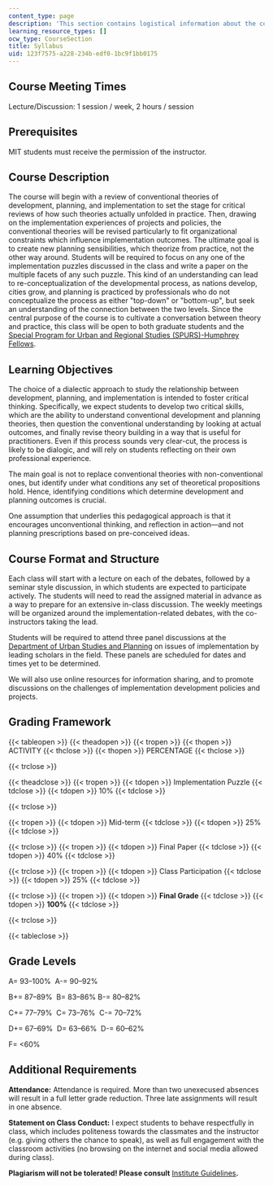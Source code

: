 ```yaml
---
content_type: page
description: 'This section contains logistical information about the course. '
learning_resource_types: []
ocw_type: CourseSection
title: Syllabus
uid: 123f7575-a228-234b-edf0-1bc9f1bb0175
---
```


Course Meeting Times
--------------------

Lecture/Discussion: 1 session / week, 2 hours / session

Prerequisites
-------------

MIT students must receive the permission of the instructor.

Course Description
------------------

The course will begin with a review of conventional theories of development, planning, and implementation to set the stage for critical reviews of how such theories actually unfolded in practice. Then, drawing on the implementation experiences of projects and policies, the conventional theories will be revised particularly to fit organizational constraints which influence implementation outcomes. The ultimate goal is to create new planning sensibilities, which theorize from practice, not the other way around. Students will be required to focus on any one of the implementation puzzles discussed in the class and write a paper on the multiple facets of any such puzzle. This kind of an understanding can lead to re-conceptualization of the developmental process, as nations develop, cities grow, and planning is practiced by professionals who do not conceptualize the process as either "top-down" or "bottom-up", but seek an understanding of the connection between the two levels. Since the central purpose of the course is to cultivate a conversation between theory and practice, this class will be open to both graduate students and the [Special Program for Urban and Regional Studies (SPURS)-Humphrey Fellows](https://dusp.mit.edu/idg/project/special-program-urban-and-regional-studies-spurs).

Learning Objectives
-------------------

The choice of a dialectic approach to study the relationship between development, planning, and implementation is intended to foster critical thinking. Specifically, we expect students to develop two critical skills, which are the ability to understand conventional development and planning theories, then question the conventional understanding by looking at actual outcomes, and finally revise theory building in a way that is useful for practitioners. Even if this process sounds very clear-cut, the process is likely to be dialogic, and will rely on students reflecting on their own professional experience.

The main goal is not to replace conventional theories with non-conventional ones, but identify under what conditions any set of theoretical propositions hold. Hence, identifying conditions which determine development and planning outcomes is crucial.

One assumption that underlies this pedagogical approach is that it encourages unconventional thinking, and reflection in action—and not planning prescriptions based on pre-conceived ideas.

Course Format and Structure
---------------------------

Each class will start with a lecture on each of the debates, followed by a seminar style discussion, in which students are expected to participate actively. The students will need to read the assigned material in advance as a way to prepare for an extensive in-class discussion. The weekly meetings will be organized around the implementation-related debates, with the co-instructors taking the lead.

Students will be required to attend three panel discussions at the [Department of Urban Studies and Planning](https://dusp.mit.edu/) on issues of implementation by leading scholars in the field. These panels are scheduled for dates and times yet to be determined.

We will also use online resources for information sharing, and to promote discussions on the challenges of implementation development policies and projects. 

Grading Framework
-----------------

{{< tableopen >}}
{{< theadopen >}}
{{< tropen >}}
{{< thopen >}}
ACTIVITY
{{< thclose >}}
{{< thopen >}}
PERCENTAGE
{{< thclose >}}

{{< trclose >}}

{{< theadclose >}}
{{< tropen >}}
{{< tdopen >}}
Implementation Puzzle
{{< tdclose >}}
{{< tdopen >}}
10%
{{< tdclose >}}

{{< trclose >}}

{{< tropen >}}
{{< tdopen >}}
Mid-term
{{< tdclose >}}
{{< tdopen >}}
25%
{{< tdclose >}}

{{< trclose >}}
{{< tropen >}}
{{< tdopen >}}
Final Paper
{{< tdclose >}}
{{< tdopen >}}
40%
{{< tdclose >}}

{{< trclose >}}
{{< tropen >}}
{{< tdopen >}}
Class Participation
{{< tdclose >}}
{{< tdopen >}}
25%
{{< tdclose >}}

{{< trclose >}}
{{< tropen >}}
{{< tdopen >}}
**Final Grade**
{{< tdclose >}}
{{< tdopen >}}
**100%**
{{< tdclose >}}

{{< trclose >}}

{{< tableclose >}}

Grade Levels
------------

A= 93–100%  A-= 90–92%

B+= 87–89%  B= 83–86% B-= 80–82%

C+= 77–79%  C= 73–76%  C-= 70–72%

D+= 67–69%  D= 63–66%  D-= 60–62%

F= \<60%

Additional Requirements
-----------------------

**Attendance:** Attendance is required. More than two unexecused absences will result in a full letter grade reduction. Three late assignments will result in one absence.

**Statement on Class Conduct:** I expect students to behave respectfully in class, which includes politeness towards the classmates and the instructor (e.g. giving others the chance to speak), as well as full engagement with the classroom activities (no browsing on the internet and social media allowed during class).

**Plagiarism will not be tolerated! Please consult** [Institute Guidelines](http://integrity.mit.edu/handbook/what-plagiarism)**.**